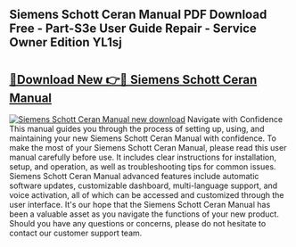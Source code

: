 ## Siemens Schott Ceran Manual PDF Download Free - Part-S3e User Guide Repair - Service Owner Edition YL1sj

# <h2><a href="http://cf10220.oget.top/?id=Siemens+Schott+Ceran+Manual">🔗Download New 👉🔴 Siemens Schott Ceran Manual</a></h2>

[![Siemens Schott Ceran Manual new download](https://i.imgur.com/5g1atiW.png)](http://cf10220.oget.top/?id=Siemens+Schott+Ceran+Manual)
Navigate with Confidence This manual guides you through the process of setting up, using, and maintaining your new Siemens Schott Ceran Manual with confidence. To make the most of your Siemens Schott Ceran Manual, please read this user manual carefully before use. It includes clear instructions for installation, setup, and operation, as well as troubleshooting tips for common issues. Siemens Schott Ceran Manual advanced features include automatic software updates, customizable dashboard, multi-language support, and voice activation, all of which can be accessed and customized through the user interface. It's our hope that the Siemens Schott Ceran Manual has been a valuable asset as you navigate the functions of your new product. Should you have any questions or concerns, please do not hesitate to contact our customer support team.
